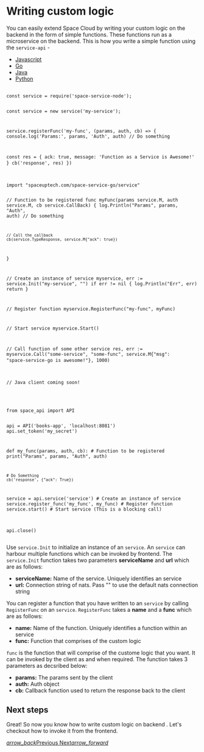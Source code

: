 # Writing custom logic

You can easily extend Space Cloud by writing your custom logic on the backend in the form of simple functions. These functions run as a microservice on the backend. This is how you write a simple function using the `service-api` -

 <div class="row tabs-wrapper">
  <div class="col s12" style="padding:0">
    <ul class="tabs">
      <li class="tab col s2"><a class="active" href="#service-js">Javascript</a></li>
      <li class="tab col s2"><a href="#service-go">Go</a></li>
      <li class="tab col s2"><a href="#service-java">Java</a></li>
      <li class="tab col s2"><a href="#service-python">Python</a></li>
    </ul>
  </div>
  <div id="service-js" class="col s12" style="padding:0">
    <pre>
      <code>
const service = require('space-service-node');

const service = new service('my-service');

service.registerFunc('my-func', (params, auth, cb) => {
  console.log('Params:', params, 'Auth', auth)
  // Do something

  const res = { ack: true, message: 'Function as a Service is Awesome!' }
  cb('response', res)
})
      </code>
    </pre>
  </div>
  <div id="service-go" class="col s12" style="padding:0">
    <pre>
      <code>
import "spaceuptech.com/space-service-go/service"

// Function to be registered
func myFunc(params service.M, auth service.M, cb service.CallBack) {
    log.Println("Params", params, "Auth", auth)
    // Do something

    // Call the callback
    cb(service.TypeResponse, service.M{"ack": true})
}

// Create an instance of service
myservice, err := service.Init("my-service", "")
if err != nil {
    log.Println("Err", err)
    return
}

// Register function
myservice.RegisterFunc("my-func", myFunc)

// Start service
myservice.Start()

// Call function of some other service
res, err := myservice.Call("some-service", "some-func", service.M{"msg": "space-service-go is awesome!"}, 1000)
      </code>
    </pre>
  </div>
  <div id="service-java" class="col s12" style="padding:0">
    <pre>
      <code class="java">
// Java client coming soon!      
      </code>
    </pre>
  </div>
 <div id="service-python" class="col s12" style="padding:0">
    <pre>
      <code class="python">
from space_api import API

api = API('books-app', 'localhost:8081')
api.set_token('my_secret')


def my_func(params, auth, cb):  # Function to be registered
    print("Params", params, "Auth", auth)

    # Do Something
    cb('response', {"ack": True})


service = api.service('service')  # Create an instance of service
service.register_func('my_func', my_func)  # Register function
service.start()  # Start service (This is a blocking call)

api.close()
      </code>
    </pre>
  </div>
</div>

Use `service.Init` to initialize an instance of an `service`. An `service` can harbour multiple functions which can be invoked by frontend. The `service.Init` function takes two parameters **serviceName** and **url** which are as follows:
- **serviceName:** Name of the service. Uniquely identifies an service
- **url:** Connection string of nats. Pass "" to use the default nats connection string

You can register a function that you have written to an `service` by calling `RegisterFunc` on an `service`. `RegisterFunc` takes a **name** and a **func** which are as follows:
- **name:** Name of the function. Uniquely identifies a function within an service
- **func:** Function that comprises of the custom logic

`func` is the function that will comprise of the custome logic that you want. It can be invoked by the client as and when required. The function takes 3 parameters as decsribed below:
- **params:** The params sent by the client
- **auth:** Auth object
- **cb:** Callback function used to return the response back to the client

## Next steps

Great! So now you know how to write custom logic on backend . Let's checkout how to invoke it from the frontend.

<div class="btns-wrapper">
  <a href="/docs/functions/overview" class="waves-effect waves-light btn primary-btn-border btn-small">
    <i class="material-icons btn-with-icon">arrow_back</i>Previous
  </a>
  <a href="/docs/functions/client" class="waves-effect waves-light btn primary-btn-fill btn-small">
    Next<i class="material-icons btn-with-icon">arrow_forward</i>
  </a>
</div> 